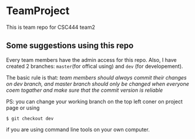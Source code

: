 # TeamProject
This is team repo for CSC444 team2

## Some suggestions using this repo

Every team members have the admin access for this repo. Also, I have created 2 branches: `master`(for offical using) and `dev` (for developement). 

The basic rule is that: *team members should always commit their changes on dev branch, and master branch should only be changed when everyone coem togather and make sure that the commit version is reliable*

PS: you can change your working branch on the top left coner on project page or using 

`$ git checkout dev` 

if you are using command line tools on your own computer.
